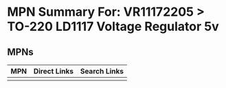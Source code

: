 



# MPN Summary For: VR11172205 > TO-220 LD1117 Voltage Regulator 5v

## MPNs
  

|MPN|Direct Links|Search Links|
| :--- | :--- | :--- |
||||
